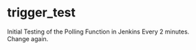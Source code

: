 ﻿# trigger_test

Initial Testing of the Polling Function in Jenkins Every 2 minutes.  
Change again.

